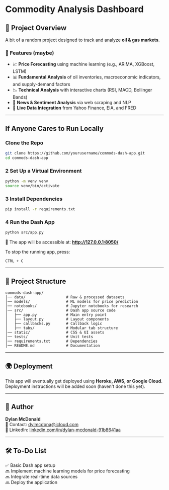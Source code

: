 # Commodity Analysis Dashboard

## 📌 Project Overview
A bit of a random project designed to track and analyze **oil & gas markets**.

### **🔹 Features (maybe)**
- 📈 **Price Forecasting** using machine learning (e.g., ARIMA, XGBoost, LSTM)
- 📊 **Fundamental Analysis** of oil inventories, macroeconomic indicators, and supply-demand factors
- 📉 **Technical Analysis** with interactive charts (RSI, MACD, Bollinger Bands)
- 📰 **News & Sentiment Analysis** via web scraping and NLP
- 📡 **Live Data Integration** from Yahoo Finance, EIA, and FRED

---
## If Anyone Cares to Run Locally
### Clone the Repo
```bash
git clone https://github.com/yourusername/commods-dash-app.git
cd commods-dash-app
```

### 2️ Set Up a Virtual Environment
```bash
python -m venv venv
source venv/bin/activate
```

### 3️ Install Dependencies
```bash
pip install -r requirements.txt
```

### 4️ Run the Dash App
```bash
python src/app.py
```
📍 The app will be accessible at: **http://127.0.0.1:8050/**

To stop the running app, press:
```
CTRL + C
```

---
## 📁 Project Structure
```
commods-dash-app/
│── data/                  # Raw & processed datasets
│── models/                # ML models for price prediction
│── notebooks/             # Jupyter notebooks for research
│── src/                   # Dash app source code
│   ├── app.py             # Main entry point
│   ├── layout.py          # Layout components
│   ├── callbacks.py       # Callback logic
│   ├── tabs/              # Modular tab structure
│── static/                # CSS & UI assets
│── tests/                 # Unit tests
│── requirements.txt       # Dependencies
│── README.md              # Documentation
```

---
## 🌍 Deployment
This app will eventually get deployed using **Heroku, AWS, or Google Cloud**. Deployment instructions will be added soon (haven't done this yet).

---
## 👤 Author
**Dylan McDonald**  
📧 Contact: [dylmcdona@icloud.com](mailto:dylmcdona@icloud.com)  
🔗 LinkedIn: [linkedin.com/in/dylan-mcdonald-91b8641aa](https://linkedin.com/in/dylan-mcdonald-91b8641aa)

---
## 🛠️ To-Do List
✅ Basic Dash app setup  
🔜 Implement machine learning models for price forecasting  
🔜 Integrate real-time data sources  
🔜 Deploy the application  

